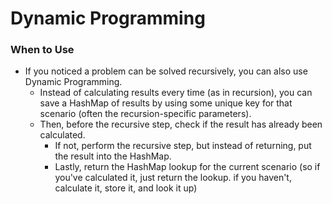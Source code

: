 # Dynamic Programming

### When to Use
- If you noticed a problem can be solved recursively, you can also use Dynamic Programming.
    - Instead of calculating results every time (as in recursion), you can save a HashMap of results by using some unique key for that scenario (often the recursion-specific parameters).
    - Then, before the recursive step, check if the result has already been calculated.
        - If not, perform the recursive step, but instead of returning, put the result into the HashMap.
        - Lastly, return the HashMap lookup for the current scenario (so if you've calculated it, just return the lookup. if you haven't, calculate it, store it, and look it up)